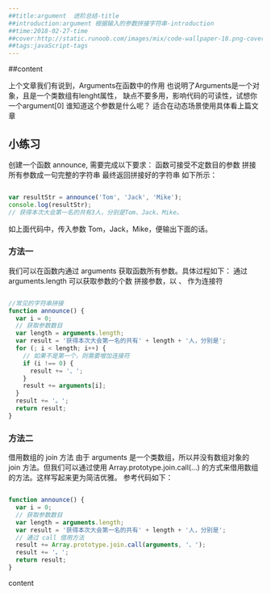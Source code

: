 ```yaml
---
##title:argument  进阶总结-title
##introduction:argument 根据输入的参数拼接字符串-introduction
##time:2018-02-27-time
##cover:http://static.runoob.com/images/mix/code-wallpaper-18.png-cover
##tags:javaScript-tags
---
```

##content

上个文章我们有说到，Arguments在函数中的作用
也说明了Arguments是一个对象，且是一个类数组有lenght属性，
缺点不要多用，影响代码的可读性，试想你一个argument[0]
谁知道这个参数是什么呢？
适合在动态场景使用具体看上篇文章
## 小练习

创建一个函数 announce, 需要完成以下要求：
函数可接受不定数目的参数
拼接所有参数成一句完整的字符串
最终返回拼接好的字符串
如下所示：

```JavaScript

var resultStr = announce('Tom', 'Jack', 'Mike');
console.log(resultStr);  
// 获得本次大会第一名的共有3人，分别是Tom、Jack、Mike。

```
如上面代码中，传入参数 Tom，Jack，Mike，便输出下面的话。
### 方法一

我们可以在函数内通过 arguments 获取函数所有参数。具体过程如下：
通过 arguments.length 可以获取参数的个数
拼接参数，以 、 作为连接符
 ```JavaScript
 
 //常见的字符串拼接
 function announce() {
   var i = 0;
   // 获取参数数目
   var length = arguments.length;
   var result = '获得本次大会第一名的共有' + length + '人，分别是';
   for (; i < length; i++) {
     // 如果不是第一个，则需要增加连接符
     if (i !== 0) {
       result += '、';
     }
     result += arguments[i];
   }
   result += '。';
   return result;
 }
 
```
### 方法二

借用数组的 join 方法
由于 arguments 是一个类数组，所以并没有数组对象的 join 方法。但我们可以通过使用 Array.prototype.join.call(...) 的方式来借用数组的方法。这样写起来更为简洁优雅。
参考代码如下：

```JavaScript

function announce() {
  var i = 0;
  // 获取参数数目
  var length = arguments.length;
  var result = '获得本次大会第一名的共有' + length + '人，分别是';
  // 通过 call 借用方法
  result += Array.prototype.join.call(arguments, '、');
  result += '。';
  return result;
}

```
content

